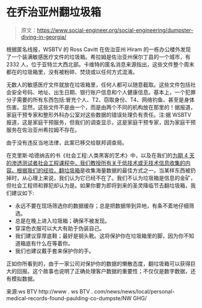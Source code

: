 # 在乔治亚州翻垃圾箱

> 原文：<https://www.social-engineer.org/social-engineering/dumpster-diving-in-georgia/>

根据匿名线报，WSBTV 的 Ross Cavitt 在佐治亚州 Hiram 的一栋办公楼外发现了一个装满敏感医疗文件的垃圾箱。希拉姆是佐治亚州保尔丁县的一个城市，有 2332 人，位于亚特兰大西北部。卡维特的匿名消息来源指出，这些文件整个周末都在的垃圾箱里，没有被粉碎、焚烧或以任何方式混淆。

无数人的敏感医疗文件就放在垃圾箱里，任何人都可以随意截取。这些文件包括社会安全号码、地址、出生日期、银行账户信息和个人健康信息。基本上，一个犯罪分子需要的所有东西包括:冒充个人、T2、窃取身份、T4、网络钓鱼、甚至是身体伤害。显然，这些文件不是由一个，而是由两个不同的机构放在那里的！据报道，家庭干预专家和整形外科办公室对这些数据的错误处理负有责任。注:据 WSBTV 报道，这是家庭干预服务，但我们的调查显示，这是家庭干预专家，因为家庭干预服务在佐治亚州希拉姆不存在。

由于没有违反当地法律，此案已移交给联邦调查局。

在克里斯·哈德纳吉的书《社会工程:人类黑客的艺术》中，以及在我们的[为期 4 天的渗透测试者社会工程课程中，我们教授所有关于低技术或无技术信息收集的内容。根据我们的经验，](https://www.social-engineer.com/training-courses/advanced-practical-social-engineering-training/ "Social Engineering Course")[翻垃圾箱](https://www.social-engineer.org/framework/information-gathering/physical-methods-of-information-gathering/)是收集海量数据的最佳方式之一。当某样东西被扔掉时，从心理上来说，我们认为它已经不在了。我们不认为垃圾箱是信息的金矿，但社会工程师和罪犯却认为是。如果你要为即将到来的圣灵降临节去翻垃圾箱，我们建议如下:

*   永远不要在现场筛选你的数据缓存；总是把数据带到异地，有条不紊地仔细筛选。
*   总是在晚上进入垃圾箱；确保不被发现。
*   穿深色衣服可以大大有助于伪装自己。
*   我们建议穿厚底鞋；最好是钢头靴。这将保护你在垃圾箱里的脚，因为你不知道箱底有什么在等着你。
*   我们也建议戴手套来保护你的手。

正如你所看到的，由于一家公司对保护你的数据的懒散态度，翻垃圾箱可以获得巨大的回报。这个故事也说明了正确处理客户数据的重要性；不仅仅是数字数据，还有模拟数据。

来源:ws BTV http://www . ws BTV . com/news/news/local/personal-medical-records-found-paulding-co-dumpste/NW GHG/